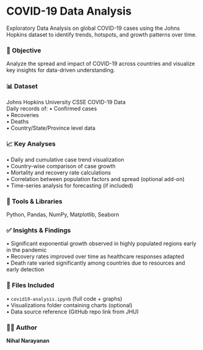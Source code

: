 # COVID-19 Data Analysis

Exploratory Data Analysis on global COVID-19 cases using the Johns Hopkins dataset to identify trends, hotspots, and growth patterns over time.

### 🎯 Objective
Analyze the spread and impact of COVID-19 across countries and visualize key insights for data-driven understanding.

### 📊 Dataset
Johns Hopkins University CSSE COVID-19 Data  
Daily records of:
• Confirmed cases  
• Recoveries  
• Deaths  
• Country/State/Province level data  

### 📈 Key Analyses
• Daily and cumulative case trend visualization  
• Country-wise comparison of case growth  
• Mortality and recovery rate calculations  
• Correlation between population factors and spread (optional add-on)  
• Time-series analysis for forecasting (if included)

### 🔧 Tools & Libraries
Python, Pandas, NumPy, Matplotlib, Seaborn

### ✅ Insights & Findings
• Significant exponential growth observed in highly populated regions early in the pandemic  
• Recovery rates improved over time as healthcare responses adapted  
• Death rate varied significantly among countries due to resources and early detection

### 📂 Files Included
• `covid19-analysis.ipynb` (full code + graphs)  
• Visualizations folder containing charts (optional)  
• Data source reference (GitHub repo link from JHU)

### 👨‍💻 Author
**Nihal Narayanan**
